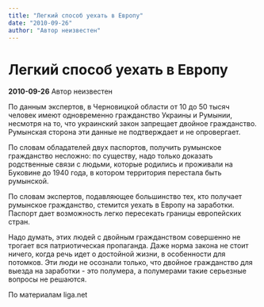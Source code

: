 ```yaml
---
title: "Легкий способ уехать в Европу"
date: "2010-09-26"
author: "Автор неизвестен"
---
```


# Легкий способ уехать в Европу

**2010-09-26** Автор неизвестен

По данным экспертов, в Черновицкой области от 10 до 50 тысяч человек имеют одновременно гражданство Украины и Румынии, несмотря на то, что украинский закон запрещает двойное гражданство. Румынская сторона эти данные не подтверждает и не опровергает.

По словам обладателей двух паспортов, получить румынское гражданство несложно: по существу, надо только доказать родственные связи с людьми, которые родились и проживали на Буковине до 1940 года, в котором территория перестала быть румынской.

По словам экспертов, подавляющее большинство тех, кто получает румынское гражданство, стемится уехать в Европу на заработки. Паспорт дает возможность легко пересекать границы европейских стран.

Надо думать, этих людей с двойным гражданством совершенно не трогает вся патриотическая пропаганда. Даже норма закона не стоит ничего, когда речь идет о достойной жизни, в особенности для потомков. Эти люди не осознали только, что двойное гражданство для выезда на заработки - это полумера, а полумерами такие серьезные вопросы не решаются.

По материалам liga.net